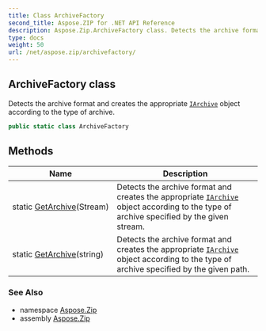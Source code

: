 ```yaml
---
title: Class ArchiveFactory
second_title: Aspose.ZIP for .NET API Reference
description: Aspose.Zip.ArchiveFactory class. Detects the archive format and creates the appropriate IArchive object according to the type of archive
type: docs
weight: 50
url: /net/aspose.zip/archivefactory/
---
```

## ArchiveFactory class

Detects the archive format and creates the appropriate [`IArchive`](../iarchive/) object according to the type of archive.

```csharp
public static class ArchiveFactory
```

## Methods

| Name | Description |
| --- | --- |
| static [GetArchive](../../aspose.zip/archivefactory/getarchive/#getarchive)(Stream) | Detects the archive format and creates the appropriate [`IArchive`](../iarchive/) object according to the type of archive specified by the given stream. |
| static [GetArchive](../../aspose.zip/archivefactory/getarchive/#getarchive_1)(string) | Detects the archive format and creates the appropriate [`IArchive`](../iarchive/) object according to the type of archive specified by the given path. |

### See Also

* namespace [Aspose.Zip](../../aspose.zip/)
* assembly [Aspose.Zip](../../)


